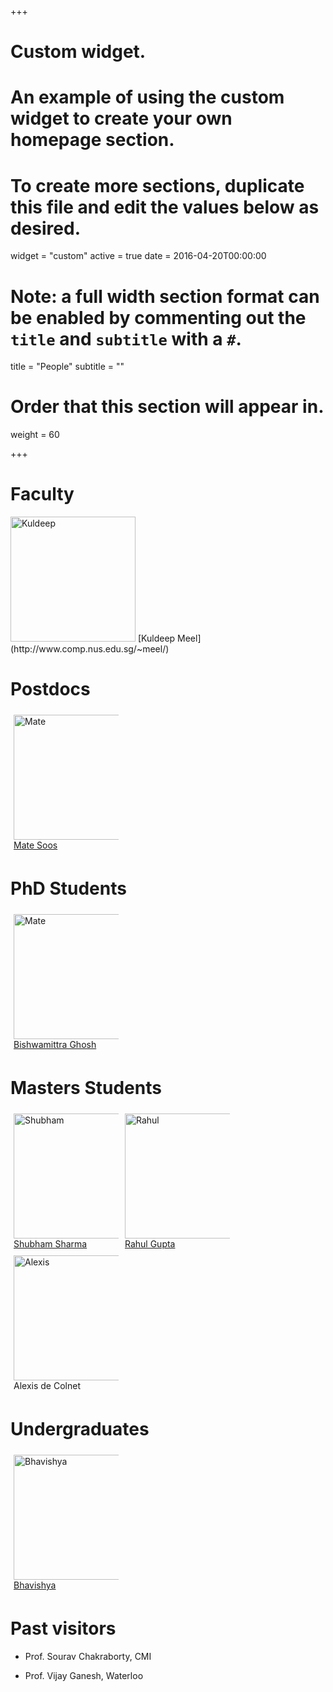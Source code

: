+++
# Custom widget.
# An example of using the custom widget to create your own homepage section.
# To create more sections, duplicate this file and edit the values below as desired.
widget = "custom"
active = true
date = 2016-04-20T00:00:00

# Note: a full width section format can be enabled by commenting out the `title` and `subtitle` with a `#`.
title = "People"
subtitle = ""

# Order that this section will appear in.
weight = 60

+++

# **Faculty**
 <img src="/img/Kuldeep.jpg" alt="Kuldeep" style="width: 200px;"/>
 [Kuldeep Meel](http://www.comp.nus.edu.sg/~meel/)

# **Postdocs** 
 
<html>

<style>
body
.column {
  float: left;
  width: 33.33%;
  padding: 5px;
}

/* Clear floats after image containers */
.row::after {
  content: "";
  clear: both;
  display: table;
}
</style>
<body>
<div class="row">

<div class="column">
<img src="/img/Mate.jpg" alt="Mate" style="width: 200px;"/>
<a href=http://www.msoos.org> Mate Soos  </a>
</div>
</div>
</body>
</html>

# **PhD Students**

<html>

<style>
body
.column {
  float: left;
  width: 33.33%;
  padding: 5px;
}

/* Clear floats after image containers */
.row::after {
  content: "";
  clear: both;
  display: table;
}
</style>
<body>
<div class="row">

<div class="column">
<img src="/img/bGhosh.jpg" alt="Mate" style="width: 200px; height: 200px"/>
<a href=https://sites.google.com/view/bishwamittra-ghosh> Bishwamittra Ghosh </a>
</div>
</div>
</body>
</html>

# **Masters Students**


<html>

<style>
body
.column {
  float: left;
  width: 33.33%;
  padding: 5px;
}

/* Clear floats after image containers */
.row::after {
  content: "";
  clear: both;
  display: table;
}
</style>
<body>
<div class="row">

<div class="column">
<img src="/img/Shubham.jpg" alt="Shubham" style="width: 200px; height: 200px"/>
<a href=http://home.iitk.ac.in/~smsharma/> Shubham Sharma  </a>
</div>
<div class="column">
<img src="/img/Rahul.jpg" alt="Rahul" style="width: 200px;"/>
<a href=http://home.iitk.ac.in/~grahul/> Rahul Gupta  </a>
</div>
<div class="column">
<img src="/img/Alexis.jpg" alt="Alexis" style="width: 200px; height: 200px"/>
Alexis de Colnet 
</div>
</div>
</body>
</html>

# **Undergraduates**

<html>

<style>
body
.column {
  float: left;
  width: 33.33%;
  padding: 5px;
}

/* Clear floats after image containers */
.row::after {
  content: "";
  clear: both;
  display: table;
}
</style>
<body>
<div class="row">

<div class="column">
<img src="/img/Bhavishya.png" alt="Bhavishya" style="width: 200px; height: 200px"/>
<a href=http://home.iitk.ac.in/~bhavish/ > Bhavishya </a>
</div>
</div>
</body>
</html>

# **Past visitors**
- Prof. Sourav Chakraborty, CMI

- Prof. Vijay Ganesh, Waterloo



